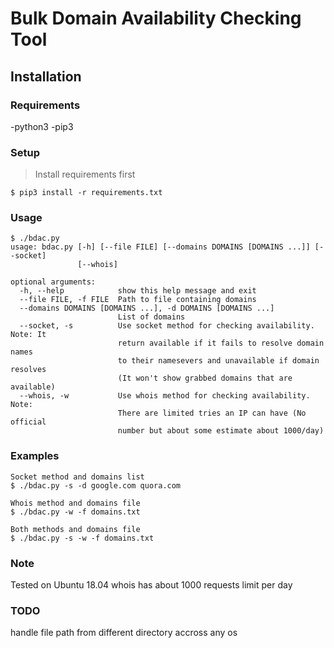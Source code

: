 # Bulk Domain Availability Checking Tool

## Installation

### Requirements

-python3
-pip3

### Setup
> Install requirements first
```
$ pip3 install -r requirements.txt
```

### Usage
```
$ ./bdac.py
usage: bdac.py [-h] [--file FILE] [--domains DOMAINS [DOMAINS ...]] [--socket]
               [--whois]

optional arguments:
  -h, --help            show this help message and exit
  --file FILE, -f FILE  Path to file containing domains
  --domains DOMAINS [DOMAINS ...], -d DOMAINS [DOMAINS ...]
                        List of domains
  --socket, -s          Use socket method for checking availability. Note: It
                        return available if it fails to resolve domain names
                        to their namesevers and unavailable if domain resolves
                        (It won't show grabbed domains that are available)
  --whois, -w           Use whois method for checking availability. Note:
                        There are limited tries an IP can have (No official
                        number but about some estimate about 1000/day)
```
### Examples
```
Socket method and domains list
$ ./bdac.py -s -d google.com quora.com

Whois method and domains file
$ ./bdac.py -w -f domains.txt

Both methods and domains file
$ ./bdac.py -s -w -f domains.txt
```

### Note
Tested on Ubuntu 18.04
whois has about 1000 requests limit per day

### TODO
handle file path from different directory accross any os

